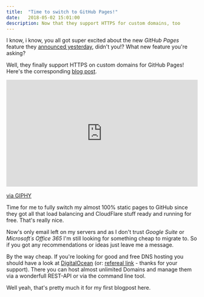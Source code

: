 ```yaml
---
title:  "Time to switch to GitHub Pages!"
date:   2018-05-02 15:01:00
description: Now that they support HTTPS for custom domains, too
---
```


I know, i know, you all got super excited about the new _GitHub Pages_ feature they [announced yesterday][gh-blog], didn't you!? What new feature you're asking? 

Well, they finally support HTTPS on custom domains for GitHub Pages! Here's the corresponding [blog post][gh-blog].

<div style="width:100%;height:0;padding-bottom:56%;position:relative;"><iframe src="https://giphy.com/embed/1d5U0OaCqfC0DQpriC" width="100%" height="100%" style="position:absolute" frameBorder="0" class="giphy-embed" allowFullScreen></iframe></div><p><a href="https://giphy.com/gifs/siliconvalleyhbo-1d5U0OaCqfC0DQpriC">via GIPHY</a></p>

Time for me to fully switch my almost 100% static pages to GitHub since they got all that load balancing and CloudFlare stuff ready and running for free. That's really nice.

Now's only email left on my servers and as I don't trust _Google Suite_ or _Microsoft´s Office 365_ I'm still looking for something cheap to migrate to. So if you got any recommendations or ideas just leave me a message.

By the way cheap. If you're looking for good and free DNS hosting you should have a look at [DigitalOcean][do] (or: [refereal link][do-r] - thanks for your support). There you can host almost unlimited Domains and manage them via a wonderfull REST-API or via the command line tool.

Well yeah, that's pretty much it for my first blogpost here.

[gh-blog]: https://blog.github.com/2018-05-01-github-pages-custom-domains-https/
[do]: https://www.digitalocean.com/
[do-r]: https://m.do.co/c/9d7593a90aa8
